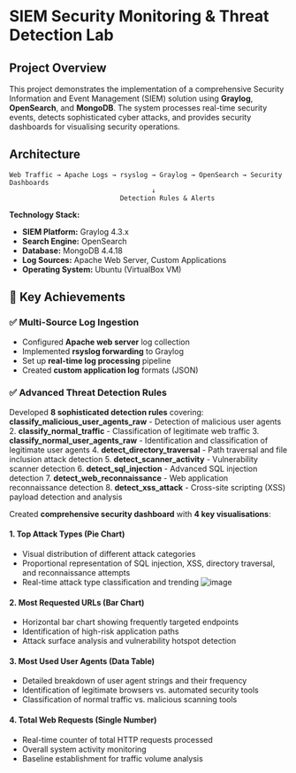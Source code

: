 # SIEM Security Monitoring & Threat Detection Lab

## Project Overview

This project demonstrates the implementation of a comprehensive Security Information and Event Management (SIEM) solution using **Graylog**, **OpenSearch**, and **MongoDB**. The system processes real-time security events, detects sophisticated cyber attacks, and provides security dashboards for visualising security operations.

##  Architecture

```
Web Traffic → Apache Logs → rsyslog → Graylog → OpenSearch → Security Dashboards
                                    ↓
                            Detection Rules & Alerts
```

**Technology Stack:**
- **SIEM Platform:** Graylog 4.3.x
- **Search Engine:** OpenSearch
- **Database:** MongoDB 4.4.18
- **Log Sources:** Apache Web Server, Custom Applications
- **Operating System:** Ubuntu (VirtualBox VM)

## 🎯 Key Achievements

### ✅ Multi-Source Log Ingestion
- Configured **Apache web server** log collection
- Implemented **rsyslog forwarding** to Graylog
- Set up **real-time log processing** pipeline
- Created **custom application log** formats (JSON)

### ✅ Advanced Threat Detection Rules
Developed **8 sophisticated detection rules** covering:
**classify_malicious_user_agents_raw** - Detection of malicious user agents
2. **classify_normal_traffic** - Classification of legitimate web traffic
3. **classify_normal_user_agents_raw** - Identification and classification of legitimate user agents
4. **detect_directory_traversal** - Path traversal and file inclusion attack detection
5. **detect_scanner_activity** - Vulnerability scanner detection
6. **detect_sql_injection** - Advanced SQL injection  detection
7. **detect_web_reconnaissance** - Web application reconnaissance detection
8. **detect_xss_attack** - Cross-site scripting (XSS) payload detection and analysis

Created **comprehensive security dashboard** with **4 key visualisations**:

#### 1. Top Attack Types (Pie Chart)
- Visual distribution of different attack categories
- Proportional representation of SQL injection, XSS, directory traversal, and reconnaissance attempts
- Real-time attack type classification and trending
  ![image](https://github.com/user-attachments/assets/9c8f9241-7e11-42f2-b472-2a5cca5be1c0)


#### 2. Most Requested URLs (Bar Chart)
- Horizontal bar chart showing frequently targeted endpoints
- Identification of high-risk application paths
- Attack surface analysis and vulnerability hotspot detection

#### 3. Most Used User Agents (Data Table)
- Detailed breakdown of user agent strings and their frequency
- Identification of legitimate browsers vs. automated security tools
- Classification of normal traffic vs. malicious scanning tools

#### 4. Total Web Requests (Single Number)
- Real-time counter of total HTTP requests processed
- Overall system activity monitoring
- Baseline establishment for traffic volume analysis

